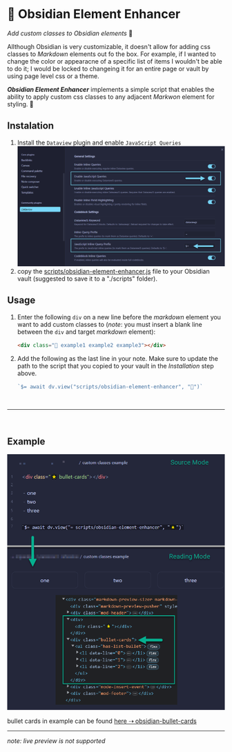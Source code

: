 # 🌟 Obsidian Element Enhancer
_Add custom classes to Obsidian elements_ 🔨

Allthough Obsidian is very customizable, it doesn't allow for adding css classes to _Markdown_ elements out fo the box.
For example, if I wanted to change the color or appearacne of a specific list of items I wouldn't be able to do it; I would be locked to changeing it for an entire page or vault by using page level css or a theme.

**_Obsidian Element Enhancer_** implements a simple script that enables the ability to apply custom css classes to any adjacent _Markwon_ element for styling. 🎉

## Instalation
1. Install the `Dataview` plugin and enable `JavaScript Queries`
  ![dataview](docs/dataview.png)
2. copy the [scripts/obsidian-element-enhancer.js](./scripts/obsidian-element-enhancer.js) file to your Obsidian vault (suggested to save it to a "./scripts" folder).

## Usage
1. Enter the following `div` on a new line before the _markdown_ element you want to add custom classes to (*note*: you must insert a blank line between the `div` and target _markdown_ element):

    ```html
    <div class="🌟 example1 example2 example3"></div>
    ```

2. Add the following as the last line in your note. Make sure to update the path to the script that you copied to your vault in the *Installation* step above.

    ```javascript
    `$= await dv.view("scripts/obsidian-element-enhancer", "🌟")`
    ```

<br>

---

<br>

## Example

  ![example](docs/example.png)

  bullet cards in example can be found [here ⇢ obsidian-bullet-cards](https://github.com/jparkerweb/obsidian-bullet-cards/tree/main)

---

_note: live preview is not supported_
